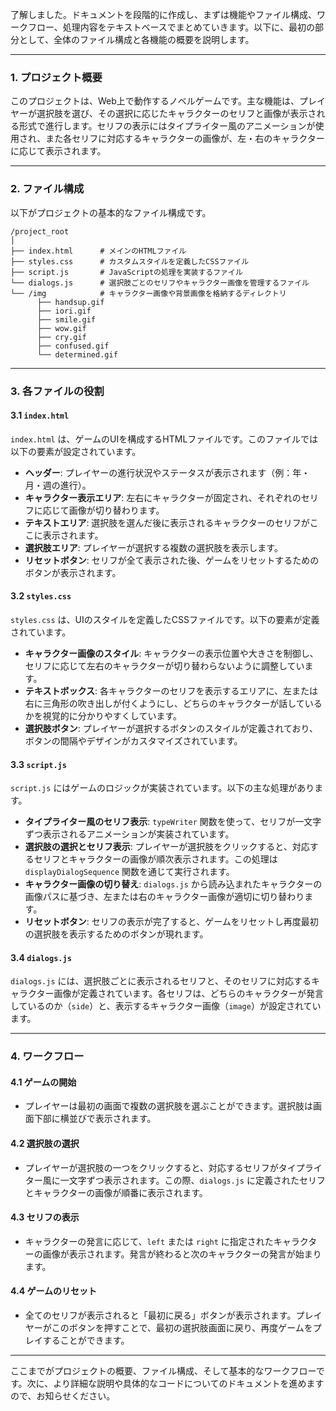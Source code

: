 了解しました。ドキュメントを段階的に作成し、まずは機能やファイル構成、ワークフロー、処理内容をテキストベースでまとめていきます。以下に、最初の部分として、全体のファイル構成と各機能の概要を説明します。

---

### 1. プロジェクト概要

このプロジェクトは、Web上で動作するノベルゲームです。主な機能は、プレイヤーが選択肢を選び、その選択に応じたキャラクターのセリフと画像が表示される形式で進行します。セリフの表示にはタイプライター風のアニメーションが使用され、また各セリフに対応するキャラクターの画像が、左・右のキャラクターに応じて表示されます。

---

### 2. ファイル構成

以下がプロジェクトの基本的なファイル構成です。

```
/project_root
│
├── index.html      # メインのHTMLファイル
├── styles.css      # カスタムスタイルを定義したCSSファイル
├── script.js       # JavaScriptの処理を実装するファイル
└── dialogs.js      # 選択肢ごとのセリフやキャラクター画像を管理するファイル
└── /img            # キャラクター画像や背景画像を格納するディレクトリ
      ├── handsup.gif
      ├── iori.gif
      ├── smile.gif
      ├── wow.gif
      ├── cry.gif
      ├── confused.gif
      └── determined.gif
```

---

### 3. 各ファイルの役割

#### 3.1 `index.html`
`index.html` は、ゲームのUIを構成するHTMLファイルです。このファイルでは以下の要素が設定されています。

- **ヘッダー**: プレイヤーの進行状況やステータスが表示されます（例：年・月・週の進行）。
- **キャラクター表示エリア**: 左右にキャラクターが固定され、それぞれのセリフに応じて画像が切り替わります。
- **テキストエリア**: 選択肢を選んだ後に表示されるキャラクターのセリフがここに表示されます。
- **選択肢エリア**: プレイヤーが選択する複数の選択肢を表示します。
- **リセットボタン**: セリフが全て表示された後、ゲームをリセットするためのボタンが表示されます。

#### 3.2 `styles.css`
`styles.css` は、UIのスタイルを定義したCSSファイルです。以下の要素が定義されています。

- **キャラクター画像のスタイル**: キャラクターの表示位置や大きさを制御し、セリフに応じて左右のキャラクターが切り替わらないように調整しています。
- **テキストボックス**: 各キャラクターのセリフを表示するエリアに、左または右に三角形の吹き出しが付くようにし、どちらのキャラクターが話しているかを視覚的に分かりやすくしています。
- **選択肢ボタン**: プレイヤーが選択するボタンのスタイルが定義されており、ボタンの間隔やデザインがカスタマイズされています。

#### 3.3 `script.js`
`script.js` にはゲームのロジックが実装されています。以下の主な処理があります。

- **タイプライター風のセリフ表示**: `typeWriter` 関数を使って、セリフが一文字ずつ表示されるアニメーションが実装されています。
- **選択肢の選択とセリフ表示**: プレイヤーが選択肢をクリックすると、対応するセリフとキャラクターの画像が順次表示されます。この処理は `displayDialogSequence` 関数を通じて実行されます。
- **キャラクター画像の切り替え**: `dialogs.js` から読み込まれたキャラクターの画像パスに基づき、左または右のキャラクター画像が適切に切り替わります。
- **リセットボタン**: セリフの表示が完了すると、ゲームをリセットし再度最初の選択肢を表示するためのボタンが現れます。

#### 3.4 `dialogs.js`
`dialogs.js` には、選択肢ごとに表示されるセリフと、そのセリフに対応するキャラクター画像が定義されています。各セリフは、どちらのキャラクターが発言しているのか（`side`）と、表示するキャラクター画像（`image`）が設定されています。

---

### 4. ワークフロー

#### 4.1 ゲームの開始
- プレイヤーは最初の画面で複数の選択肢を選ぶことができます。選択肢は画面下部に横並びで表示されます。

#### 4.2 選択肢の選択
- プレイヤーが選択肢の一つをクリックすると、対応するセリフがタイプライター風に一文字ずつ表示されます。この際、`dialogs.js` に定義されたセリフとキャラクターの画像が順番に表示されます。

#### 4.3 セリフの表示
- キャラクターの発言に応じて、`left` または `right` に指定されたキャラクターの画像が表示されます。発言が終わると次のキャラクターの発言が始まります。

#### 4.4 ゲームのリセット
- 全てのセリフが表示されると「最初に戻る」ボタンが表示されます。プレイヤーがこのボタンを押すことで、最初の選択肢画面に戻り、再度ゲームをプレイすることができます。

---

ここまでがプロジェクトの概要、ファイル構成、そして基本的なワークフローです。次に、より詳細な説明や具体的なコードについてのドキュメントを進めますので、お知らせください。

